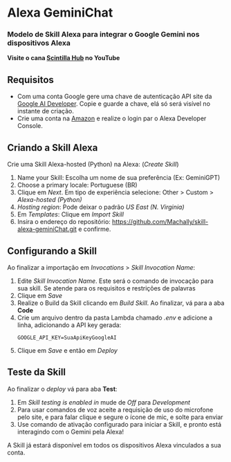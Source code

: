 # Alexa GeminiChat
### Modelo de Skill Alexa para integrar o Google Gemini nos dispositivos Alexa

**Visite o cana [Scintilla Hub](https://www.youtube.com/@scintillahub) no YouTube**

## Requisitos
* Com uma conta Google gere uma chave de autenticação API site da [Google AI Developer](https://ai.google.dev/). Copie e guarde a chave, elá só será visível no instante de criação.
* Crie uma conta na [Amazon](https://www.amazon.com/ap/signin?openid.pape.preferred_auth_policies=Singlefactor&clientContext=132-2293245-7926858&openid.pape.max_auth_age=7200000&openid.return_to=https%3A%2F%2Fdeveloper.amazon.com%2Falexa%2Fconsole%2Fask&openid.identity=http%3A%2F%2Fspecs.openid.net%2Fauth%2F2.0%2Fidentifier_select&openid.assoc_handle=amzn_dante_us&openid.mode=checkid_setup&marketPlaceId=ATVPDKIKX0DER&openid.claimed_id=http%3A%2F%2Fspecs.openid.net%2Fauth%2F2.0%2Fidentifier_select&openid.ns=http%3A%2F%2Fspecs.openid.net%2Fauth%2F2.0&) e realize o login par o Alexa Developer Console.
## Criando a Skill Alexa
Crie uma Skill Alexa-hosted (Python) na Alexa: (_Create Skill_)

1. Name your Skill: Escolha um nome de sua preferência (Ex: GeminiGPT)
2. Choose a primary locale: Portuguese (BR)
3. Clique em _Next_. Em tipo de experiência selecione: Other > Custom > _Alexa-hosted (Python)_
4. _Hosting region_: Pode deixar o padrão _US East (N. Virginia)_
5. Em _Templates_: Clique em _Import Skill_
6. Insira o endereço do repositório: https://github.com/Machally/skill-alexa-geminiChat.git e confirme.

## Configurando a Skill
Ao finalizar a importação em _Invocations_ > _Skill Invocation Name_:
1. Edite _Skill Invocation Name_. Este será o comando de invocação para sua skill. Se atende para os requisitos e restrições de palavras
2. Clique em _Save_
3. Realize o Build da Skill clicando em _Build Skill_. Ao finalizar, vá para a aba **Code**
4. Crie um arquivo dentro da pasta Lambda chamado _.env_ e adicione a linha, adicionando a API key gerada:
   ```shell
   GOOGLE_API_KEY=SuaApiKeyGoogleAI
   ```
5. Clique em _Save_ e então em _Deploy_
   
## Teste da Skill
Ao finalizar o _deploy_ vá para aba **Test**:
1. Em _Skill testing is enabled in_ mude de _Off_ para _Development_
2. Para usar comandos de voz aceite a requisição de uso do microfone pelo site, e para falar clique e segure o ícone de mic, e solte para enviar
3. Use comando de ativação configurado para iniciar a Skill, e pronto está interagindo com o Gemini pela Alexa!

A Skill já estará disponível em todos os dispositivos Alexa vinculados a sua conta.
